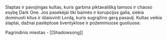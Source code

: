 Slaptas ir pavojingas kultas, kuris garbina piktavališką tamsos ir chaoso esybę Dark One. Jos pasekėjai tiki baimės ir korupcijos galia, siekia dominuoti kitus ir išlaisvinti Lordą, kuris sugrąžins gerą pasaulį. Kultas veikia slaptai, dažnai paslėptose šventyklose ir požeminiuose guoliuose.

Pagrindinis miestas - [[Shadowsong]]